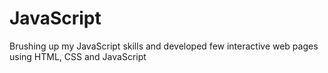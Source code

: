 # JavaScript
Brushing up my JavaScript skills and developed few interactive web pages using HTML, CSS and JavaScript
